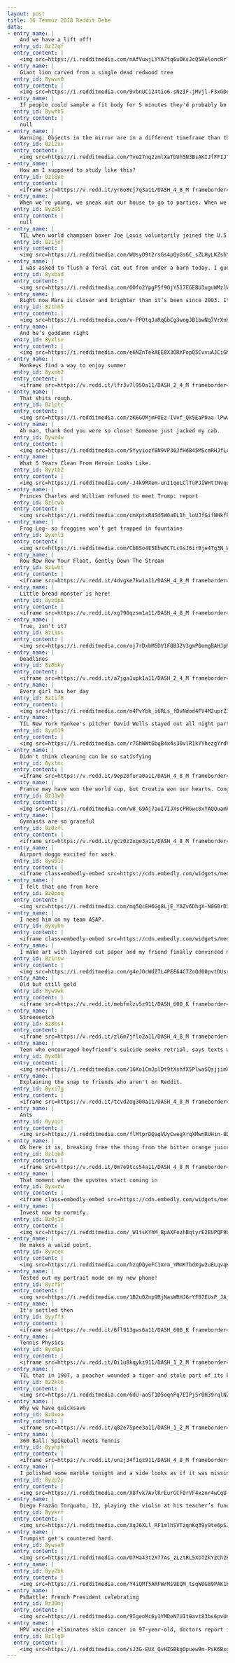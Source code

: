 ```yaml
---
layout: post
title: 16 Temmuz 2018 Reddit Debe
data:
- entry_name: |
    And we have a lift off!
  entry_id: 8z22qf
  entry_content: |
    <img src=https://i.redditmedia.com/nAfVuwjLYYA7tq6uOKsJcQ5ReloncRrTXZc9HOB6Z78.jpg?s=bc0c391033b5b775e4d8a1c325892934 frameborder=0>
- entry_name: |
    Giant lion carved from a single dead redwood tree
  entry_id: 8ywvn0
  entry_content: |
    <img src=https://i.redditmedia.com/9vbnUC124tio6-sNzIF-jMVjl-F3xGDo6QN1K4v1JUo.jpg?s=397cfdb644f49af1c14b1f895bcf7b21 frameborder=0>
- entry_name: |
    If people could sample a fit body for 5 minutes they'd probably be a lot more motivated to get fit.
  entry_id: 8ywfh5
  entry_content: |
    null
- entry_name: |
    Warning: Objects in the mirror are in a different timeframe than they seem to be.
  entry_id: 8z12xv
  entry_content: |
    <img src=https://i.redditmedia.com/Tve27nq2zmlXaTbUh5N3BsAKIJfFFIJT6B_UbYco1uQ.jpg?s=3b2b03fb473dad2d0ec714fd4677f7c4 frameborder=0>
- entry_name: |
    How am I supposed to study like this?
  entry_id: 8z18pe
  entry_content: |
    <iframe src=https://v.redd.it/yr6o8cj7q3a11/DASH_4_8_M frameborder=0></iframe>
- entry_name: |
    When we're young, we sneak out our house to go to parties. When we're old, we sneak out of parties to go home.
  entry_id: 8yz85f
  entry_content: |
    null
- entry_name: |
    TIL when world champion boxer Joe Louis voluntarily joined the U.S. Army in 1942 he was asked about his decision to enter the (then) racially segregated organisation, he replied: Lots of things wrong with America, but Hitler ain't going to fix them.
  entry_id: 8z1jof
  entry_content: |
    <img src=https://i.redditmedia.com/WUsyO9t2rsGs4pQyGs6C_sZLHyLKZshYPQQLtOTjwSs.jpg?s=8f18b6949ffbaef847be5003f381b027 frameborder=0>
- entry_name: |
    I was asked to flush a feral cat out from under a barn today. I guess I made a new little buddy.
  entry_id: 8yxbad
  entry_content: |
    <img src=https://i.redditmedia.com/O0fo2YpgP5f9OjY517EGEBU3uguWMzlWAyfPfi2i-GI.jpg?s=80b381688cacd63045c9356ba3592f15 frameborder=0>
- entry_name: |
    Right now Mars is closer and brighter than it’s been since 2003. It’s so bright it’s casting a reflection on the ocean as it rises. Took this two nights ago in Rhode Island
  entry_id: 8z1hm5
  entry_content: |
    <img src=https://i.redditmedia.com/v-PPOtqJaRqGbCg3wegJB1bwNq7VrXnhAHVrv3omRL8.jpg?s=0fb12607b178ef7d8a149f07dc0f9739 frameborder=0>
- entry_name: |
    And he’s goddamn right
  entry_id: 8yxlsv
  entry_content: |
    <img src=https://i.redditmedia.com/e6NZnTekAEE8X3ORXFopQ5CvvuAJCiGMTfNo04-4LkA.jpg?s=aceb969553e2f153b936f71c82311e08 frameborder=0>
- entry_name: |
    Monkeys find a way to enjoy summer
  entry_id: 8yxmb2
  entry_content: |
    <iframe src=https://v.redd.it/lfr3v7l950a11/DASH_2_4_M frameborder=0></iframe>
- entry_name: |
    That shits rough.
  entry_id: 8z1ptc
  entry_content: |
    <img src=https://i.redditmedia.com/zK6GOMjmFOEz-IVvf_Qk5EaP0aa-lPww7OWjAb1XV-E.jpg?s=e9eca6740ed5955340619661528a2b86 frameborder=0>
- entry_name: |
    Ah man, thank God you were so close! Someone just jacked my cab.
  entry_id: 8ywz4w
  entry_content: |
    <img src=https://i.redditmedia.com/5YyyiozY8N9VP36JfHdB45MScmRHJfLcVu-JVdVcAsM.gif?fm=jpg&s=4d3c956179c6dfb09b1b26652db79cdc frameborder=0>
- entry_name: |
    What 5 Years Clean From Heroin Looks Like.
  entry_id: 8yytb2
  entry_content: |
    <img src=https://i.redditmedia.com/-J4k9MXem-unI1qeLClTuPJiWHttNvqob0yMI5MkJZs.png?s=a97c077f1420898872ec966af876998f frameborder=0>
- entry_name: |
    Princes Charles and William refused to meet Trump: report
  entry_id: 8z1cwb
  entry_content: |
    <img src=https://i.redditmedia.com/cmXptxR4SdSW0aEL1h_loUJfGifNHkfkOgP3KpmsJVw.jpg?s=91229a4cd2c645291ea776fd6098bec4 frameborder=0>
- entry_name: |
    Frog Log- so froggies won’t get trapped in fountains
  entry_id: 8yxhl3
  entry_content: |
    <img src=https://i.redditmedia.com/CbBSo4E5Ehw0CTLcGsJ6irBje4Tg3N_W-OTJ2LEna18.jpg?s=cc7ce5f5038cb61b9213d74dd984c81a frameborder=0>
- entry_name: |
    Row Row Row Your Float, Gently Down The Stream
  entry_id: 8z1wht
  entry_content: |
    <iframe src=https://v.redd.it/4dvgke7kw1a11/DASH_4_8_M frameborder=0></iframe>
- entry_name: |
    Little bread monster is here!
  entry_id: 8yzdp6
  entry_content: |
    <iframe src=https://v.redd.it/xg790qzsm1a11/DASH_4_8_M frameborder=0></iframe>
- entry_name: |
    True, isn't it?
  entry_id: 8z11os
  entry_content: |
    <img src=https://i.redditmedia.com/oj7rDxbM5DV1F0B32V3gmP0omgBAHJphAykz_CCCJvo.jpg?s=68bd0d766c1869451850ea8622a2e031 frameborder=0>
- entry_name: |
    Deadlines
  entry_id: 8z0bky
  entry_content: |
    <iframe src=https://v.redd.it/a7jga1upk1a11/DASH_2_4_M frameborder=0></iframe>
- entry_name: |
    Every girl has her day
  entry_id: 8z1if8
  entry_content: |
    <img src=https://i.redditmedia.com/n4PvYbk_i6RLs_fDvNdod4FV4M2uprZ3F-Mw3s6tG18.jpg?s=bdd85b6c959c0a3a55861a8f9c3b9275 frameborder=0>
- entry_name: |
    TIL New York Yankee's pitcher David Wells stayed out all night partying until the next morning. While hung over he pitched a perfect game, retiring all 27 batters he faced marking the 15th perfect game in MLB history.
  entry_id: 8yy619
  entry_content: |
    <img src=https://i.redditmedia.com/r7GhWWtGbqB4x4s30vlR1kYYhezgYrdVw4lwf6iw4B8.jpg?s=f26bca27d5fd466ec951bc27918ddf3e frameborder=0>
- entry_name: |
    Didn't think cleaning can be so satisfying
  entry_id: 8yxtmc
  entry_content: |
    <iframe src=https://v.redd.it/9ep20fura0a11/DASH_4_8_M frameborder=0></iframe>
- entry_name: |
    France may have won the world cup, but Croatia won our hearts. Congratulations to the silver!
  entry_id: 8z31w0
  entry_content: |
    <img src=https://i.redditmedia.com/w8_G9Aj7auI7IJXscPHGwc0xYAQQuamkPUd9pSoDik8.png?s=9ca7a89cd3f950b2be24d3b210fc4377 frameborder=0>
- entry_name: |
    Gymnasts are so graceful
  entry_id: 8z0zfl
  entry_content: |
    <iframe src=https://v.redd.it/gcz0z2xge3a11/DASH_4_8_M frameborder=0></iframe>
- entry_name: |
    Airport doggo excited for work.
  entry_id: 8yw91z
  entry_content: |
    <iframe class=embedly-embed src=https://cdn.embedly.com/widgets/media.html?src=https%3A%2F%2Fgfycat.com%2Fifr%2FVelvetyComplexAsiaticmouflon&url=https%3A%2F%2Fgfycat.com%2Fvelvetycomplexasiaticmouflon&image=https%3A%2F%2Fthumbs.gfycat.com%2FVelvetyComplexAsiaticmouflon-size_restricted.gif&key=522baf40bd3911e08d854040d3dc5c07&type=text%2Fhtml&schema=gfycat width=600 height=1067 scrolling=no frameborder=0 allow=autoplay; fullscreen allowfullscreen=true></iframe>
- entry_name: |
    I felt that one from here
  entry_id: 8z0poq
  entry_content: |
    <img src=https://i.redditmedia.com/mq5QcEH6Gg8LjE_YAZv6DhgX-N0G0rD3SniFRon9ejg.png?s=8b7ede1fd9ba1d95dc2d5729574707f7 frameborder=0>
- entry_name: |
    I need him on my team ASAP.
  entry_id: 8yxybn
  entry_content: |
    <iframe class=embedly-embed src=https://cdn.embedly.com/widgets/media.html?src=https%3A%2F%2Fgfycat.com%2Fifr%2FTameEducatedKawala&url=https%3A%2F%2Fgfycat.com%2FTameEducatedKawala&image=https%3A%2F%2Fthumbs.gfycat.com%2FTameEducatedKawala-size_restricted.gif&key=522baf40bd3911e08d854040d3dc5c07&type=text%2Fhtml&schema=gfycat width=600 height=600 scrolling=no frameborder=0 allow=autoplay; fullscreen allowfullscreen=true></iframe>
- entry_name: |
    I make art with layered cut paper and my friend finally convinced me to post this here. Hope you guys like it!
  entry_id: 8z1nsw
  entry_content: |
    <img src=https://i.redditmedia.com/g4eJOcWdZ7L4PEE64C7ZoQd00pvtDUsxuesFvRjP0k0.png?s=3b30f6f7d6096cfd408161622a6cb2c3 frameborder=0>
- entry_name: |
    Old but still gold
  entry_id: 8yw9wk
  entry_content: |
    <iframe src=https://v.redd.it/mebfmlzv5z911/DASH_600_K frameborder=0></iframe>
- entry_name: |
    Streeeeetch
  entry_id: 8z0bs4
  entry_content: |
    <iframe src=https://v.redd.it/zl6m7jflo2a11/DASH_4_8_M frameborder=0></iframe>
- entry_name: |
    Teen who encouraged boyfriend's suicide seeks retrial, says texts were cherry picked
  entry_id: 8yx6kl
  entry_content: |
    <img src=https://i.redditmedia.com/16Ko1CmJplDt9tXshfX5PlwaSQsjjimVJQygmjmgW80.jpg?s=2b039ce66c223f031f58f91a87978b1a frameborder=0>
- entry_name: |
    Explaining the snap to friends who aren't on Reddit.
  entry_id: 8yxi7g
  entry_content: |
    <iframe src=https://v.redd.it/tcvd2og300a11/DASH_4_8_M frameborder=0></iframe>
- entry_name: |
    Ants
  entry_id: 8yyqit
  entry_content: |
    <img src=https://i.redditmedia.com/flMtprDQaqVUyCwegXrqXMwnRUHin-8DDo0Q4tn38fU.jpg?s=47923dff69f6180b1a9b69249d29f9da frameborder=0>
- entry_name: |
    Ok here it is, breaking free the thing from the bitter orange juice bottle... And transferring it to a new BIGGER bottle!
  entry_id: 8z1qb8
  entry_content: |
    <iframe src=https://v.redd.it/0m7e9tcs54a11/DASH_4_8_M frameborder=0></iframe>
- entry_name: |
    That moment when the upvotes start coming in
  entry_id: 8yxwzw
  entry_content: |
    <iframe class=embedly-embed src=https://cdn.embedly.com/widgets/media.html?src=https%3A%2F%2Fgfycat.com%2Fifr%2FGrayImmaterialHumpbackwhale&url=https%3A%2F%2Fgfycat.com%2FGrayImmaterialHumpbackwhale&image=https%3A%2F%2Fthumbs.gfycat.com%2FGrayImmaterialHumpbackwhale-size_restricted.gif&key=2aa3c4d5f3de4f5b9120b660ad850dc9&type=text%2Fhtml&schema=gfycat width=600 height=338 scrolling=no frameborder=0 allow=autoplay; fullscreen allowfullscreen=true></iframe>
- entry_name: |
    Invest now to normify.
  entry_id: 8z0j1d
  entry_content: |
    <img src=https://i.redditmedia.com/_W1tsKYhM_BpAXFozhBqtyrE2EUPQF9brr9j-FczLJ0.jpg?s=9ffb161931d470e4cf646e2c06598683 frameborder=0>
- entry_name: |
    He makes a valid point.
  entry_id: 8yycex
  entry_content: |
    <img src=https://i.redditmedia.com/hzqDQyeFC1Xrm_YMmK7bdXgw2uELqvqHfRk3DDpw8Ws.jpg?s=de91845978e515fcdb84adff51fda3b6 frameborder=0>
- entry_name: |
    Tested out my portrait mode on my new phone!
  entry_id: 8yzf5r
  entry_content: |
    <img src=https://i.redditmedia.com/1B2u0Znp9RjNasWRHJ6rYFB7EUsP_JAjgg_lVPn4N-s.jpg?s=5e1036fd947de0fda6822177e878d301 frameborder=0>
- entry_name: |
    It's settled then
  entry_id: 8yyff3
  entry_content: |
    <iframe src=https://v.redd.it/6fl913gws0a11/DASH_600_K frameborder=0></iframe>
- entry_name: |
    Tennis Physics
  entry_id: 8yx0p1
  entry_content: |
    <iframe src=https://v.redd.it/0i1u8kqykz911/DASH_1_2_M frameborder=0></iframe>
- entry_name: |
    TIL that in 1997, a poacher wounded a tiger and stole part of its kill. The tiger found the poacher's cabin, destroyed his belongings, waited at least half a day for him to return, then killed and ate him.
  entry_id: 8z2kt6
  entry_content: |
    <img src=https://i.redditmedia.com/6dU-aoST1D5oqnPq7EIPjSr0H39rqlNZB-ciLvB90-I.jpg?s=48ca6ccb03f7c8b2065d62bd7a0ed236 frameborder=0>
- entry_name: |
    Why we have quicksave
  entry_id: 8z0xoa
  entry_content: |
    <iframe src=https://v.redd.it/q82e75pee3a11/DASH_1_2_M frameborder=0></iframe>
- entry_name: |
    360 Ball: Spikeball meets Tennis
  entry_id: 8yyhph
  entry_content: |
    <iframe src=https://v.redd.it/unzj34f1qz911/DASH_4_8_M frameborder=0></iframe>
- entry_name: |
    I polished some marble tonight and a side looks as if it was missing.
  entry_id: 8yzp2y
  entry_content: |
    <img src=https://i.redditmedia.com/X8fvk7AvlKrEurGCF0rVF4xznr4wCqU-h7_ULtJ67zs.jpg?s=78ad9660082b7dd6585657672ac52c1e frameborder=0>
- entry_name: |
    Diego Frazão Torquato, 12, playing the violin at his teacher’s funeral. His teacher helped raise him out of poverty.
  entry_id: 8yykrf
  entry_content: |
    <img src=https://i.redditmedia.com/XqJ6XLl_RF1mlhSVTzqnKq39y9te6pSJ1s4lXVbCoiE.jpg?s=fe1a647b32276f70914f16b0e22e8bb9 frameborder=0>
- entry_name: |
    Trumpist get's countered hard.
  entry_id: 8ywsa9
  entry_content: |
    <img src=https://i.redditmedia.com/D7Ma43t2X77As_zLztRL5XbTZkY2Ch2Bxk0NvtGhmTk.png?s=0730b752406a98b46d8a462e3cddae9f frameborder=0>
- entry_name: |
  entry_id: 8yy2bk
  entry_content: |
    <img src=https://i.redditmedia.com/Y4iQMf5ARFWrMs9EQM_tsqW0G89PAK1bqzrxIm_M8vc.jpg?s=623f882233055b99e2706332e7833bd4 frameborder=0>
- entry_name: |
    PsBattle: French President celebrating
  entry_id: 8z38mj
  entry_content: |
    <img src=https://i.redditmedia.com/9IgeoMc6y1YMDeN7UIt0avt83bs6pvUnaqKmmHe3MB8.jpg?s=387863533218b0dd9adad0646565b6d1 frameborder=0>
- entry_name: |
    HPV vaccine eliminates skin cancer in 97-year-old, doctors report in a new paper in JAMA Dermatology. The woman had developed a severe case of squamous cell carcinoma, and chemotherapy and surgery were ruled out as treatments. Each tumor was injected with Gardasil, and all of them disappeared.
  entry_id: 8z1lg0
  entry_content: |
    <img src=https://i.redditmedia.com/sJ3G-EUX_QvHZGBkgOpuew9m-PsK6BxgE5U18Amlf6Q.jpg?s=8a59bd71a5dcad4136c51aa4e020ce4f frameborder=0>
---
```

